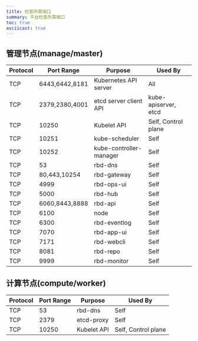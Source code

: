 ```yaml
---
title: 检查所需端口
summary: 平台检查所需端口
toc: true
asciicast: true
---
```


## 管理节点(manage/master)

|Protocol|Port Range|Purpose|Used By|
|--------|------------|------------|------------|
|TCP|6443,6442,8181|Kubernetes API server|All
|TCP|2379,2380,4001|etcd server client API|kube-apiserver, etcd
|TCP|10250|Kubelet API|Self, Control plane
|TCP|10251|kube-scheduler|Self
|TCP|10252|kube-controller-manager|Self
|TCP|53|rbd-dns|Self
|TCP|80,443,10254|rbd-gateway|Self
|TCP|4999|rbd-ops-ui|Self
|TCP|5000|rbd-hub|Self
|TCP|6060,8443,8888|rbd-api|Self
|TCP|6100|node|Self
|TCP|6300|rbd-eventlog|Self
|TCP|7070|rbd-app-ui|Self
|TCP|7171|rbd-webcli|Self
|TCP|8081|rbd-repo|Self
|TCP|9999|rbd-monitor|Self

## 计算节点(compute/worker)

|Protocol|Port Range|Purpose|Used By|
|--------|------------|------------|------------|
|TCP|53|rbd-dns|Self
|TCP|2379|etcd-proxy|Self
|TCP|10250|Kubelet API|Self, Control plane
